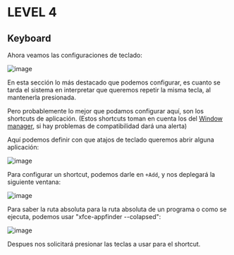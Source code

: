 # LEVEL 4

## Keyboard

Ahora veamos las configuraciones de teclado:

![image](https://github.com/Inf0sth/Kali-linux-Custom/assets/106565371/1b104baa-fbc6-46e6-843a-a35b6b8f2ef0)

En esta sección lo más destacado que podemos configurar, 
es cuanto se tarda el sistema en interpretar que queremos repetir la misma tecla, al mantenerla presionada.

Pero probablemente lo mejor que podamos configurar aquí, 
son los shortcuts de aplicación. 
(Estos shortcuts toman en cuenta los del [Window manager](Windows.md), si hay problemas de compatibilidad dará una alerta)

Aquí podemos definir con que atajos de teclado queremos abrir alguna aplicación:

![image](https://github.com/Inf0sth/Kali-linux-Custom/assets/106565371/c8c20c5d-d6af-48f7-b69d-31879c334614)

Para configurar un shortcut, podemos darle en `+Add`, y nos deplegará la siguiente ventana:

![image](https://github.com/Inf0sth/Kali-linux-Custom/assets/106565371/dc7f17e5-646a-4e35-88a8-1a2243b7e877)

Para saber la ruta absoluta para la ruta absoluta de un programa o como se ejecuta, podemos usar "xfce-appfinder --colapsed":

![image](https://github.com/Inf0sth/Kali-linux-Custom/assets/106565371/4cee6515-ecc0-4574-8a40-550a1bc9b75b)

Despues nos solicitará presionar las teclas a usar para el shortcut.
